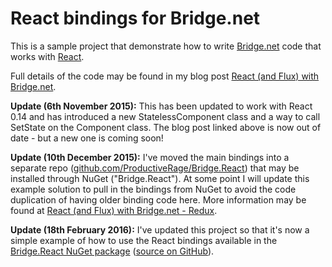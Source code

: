 # React bindings for Bridge.net

This is a sample project that demonstrate how to write [Bridge.net](http://bridge.net/) code that works with [React](https://facebook.github.io/react/).

Full details of the code may be found in my blog post [React (and Flux) with Bridge.net](http://www.productiverage.com/react-and-flux-with-bridgenet).

**Update (6th November 2015):** This has been updated to work with React 0.14 and has introduced a new StatelessComponent class and a way to call SetState on the Component class. The blog post linked above is now out of date - but a new one is coming soon!

**Update (10th December 2015):** I've moved the main bindings into a separate repo ([github.com/ProductiveRage/Bridge.React](https://github.com/ProductiveRage/Bridge.React)) that may be installed through NuGet ("Bridge.React"). At some point I will update this example solution to pull in the bindings from NuGet to avoid the code duplication of having older binding code here. More information may be found at [React (and Flux) with Bridge.net - Redux](http://www.productiverage.com/react-and-flux-with-bridgenet-redux).

**Update (18th February 2016):** I've updated this project so that it's now a simple example of how to use the React bindings available in the [Bridge.React NuGet package](https://www.nuget.org/packages/Bridge.React) ([source on GitHub](https://github.com/ProductiveRage/Bridge.React)).